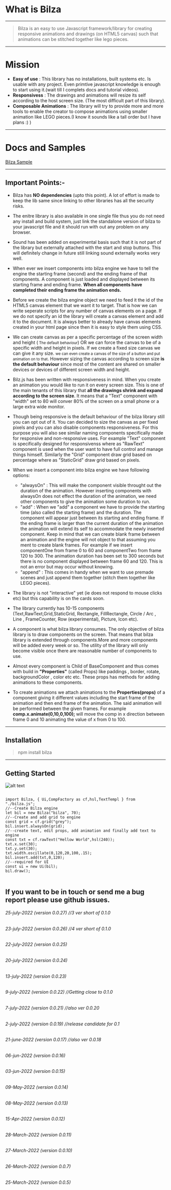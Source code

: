 
# What is Bilza

---
> Bilza is an easy to use Javascript framework/library for creating responsive animations and drawings (on HTML5 canvas) such that animations can be stitched together like lego pieces.
---
# Mission
 - <strong>Easy of use</strong> : This library has no installations, built systems etc. Is usable with any project. Even primtive javascript knowledge is enough to start using it.(wait till I complets docs and tutorial videos).
- <strong>Responsivess</strong> : The drawings and animations will resize its self according to the host screen size. (The most difficult part of this library).
- <strong>Composable Animations</strong> : The library will try to provide more and more tools to enable the creator to compose animations using smaller animation like LEGO pieces.(I know it sounds like a tall order but I have plans :) ) 
---

# Docs and Samples 
<a href="https://skillzaa.github.io/bilzaDocs/">Bilza Sample</a>

---
## Important Points:-
+ Bilza has <strong>NO dependencies</strong> (upto this point). A lot of effort is made to keep the lib same since linking to other libraries has all the security risks.
+  The enitre library is also available in one single file thus you do not need any install and build system, just link the standalone version of bilza to your javascript file and it should run with out any problem on any browser.
+   Sound has been added on experimental basis such that it is not part of the library but externally attached with the start and stop buttons. This will definitely change in future still  linking sound externally works very well.
+   When ever we insert components into bilza engine we have to tell the engine the starting frame (second) and the ending frame of that components. A component is just loaded and displayed between its starting frame and ending frame. <strong>When all components have completed their ending frame the animation ends.</strong>
+ Before we create the bilza engine object we need to feed it the id of the HTML5 canvas element that we want it to target. That is how we can write seperate scripts for any number of canvas elements on a page. If we do not specify an id the library will create a canvas element and add it to the document. It is always better to already have canvas elements created in your html page since then it is easy to style them using CSS.
+ We can create canvas as per a specific percentage of the screen width and height (<small> The default behaviour</small>) OR we can force the canvas to be of a specific width and height in pixels. If we create a fixed size canvas we can give it any size. <small>we can even create a canvas of the size of a button and put animation on to that</small>. However sizing the canvas according to screen size <strong>is the default behaviour </strong> since most of the content are shared on smaller devices or devices of different screen width and height. 

+ Bilz.js has been written with responsiveness in mind. When you create an animation you would like to run it on every screen size. This is one of the main tenants of this library that <strong>all the drawings shrink and expand according to the screen size</strong>. It means that a "Text" component with "width" set to 80 will conver 80% of the screen on a small phone or a large extra wide monitor.

+ Though being responsive is the default behaviour of the bilza library still you can opt out of it. You can decided to size the canvas as per fixed pixels and you can also disable components responsiveness. For this purpose you will also see similar naming components specifically made for responsive and non-responsive uses. For example "Text" component is specifically designed for responsivenss where as "RawText" component is used when the user want to have full control and manage things himself. Similarly the "Grid" component draw grid based on percentage where as "StaticGrid" draw grid based on pixels.
+ When we insert a component into bilza engine we have following options:
    - "alwaysOn" : This will make the component visible throught out the duration of the animation. However inserting components with alwaysOn does not effect the duration of the animation, we need other components to give the animation some duration to run. 
    - "add" : When we "add" a component we have to provide the starting time (also called the starting frame) and the duration. The component will appear just between its starting and ending frame. If the ending frame is larger than the current duration of the animation the animation will extend its self to accommodate the newly inserted component. Keep in mind that we can create blank frame between an animation and the engine will not object to that assuming you ment to create blank frames. For example if we insert componentOne from frame 0 to 60 and componentTwo from frame 120 to 300. The animation duration has been set to 300 seconds but there is no component displayed between frame 60 and 120. This is not an error but may occur without knowing.
    - "append" : This comes in handy when we want to use premade scenes and just append them together (stitch them together like LEGO pieces).

+ The library is not "interactive" yet (ie does not respond to mouse clicks etc) but this capability is on the cards soon.

+ The library currently has 10-15 components (Text,RawText,Grid,StaticGrid, Rectangle, FillRectangle, Circle / Arc , Line , FrameCounter, Row (experimental), Picture, Icon etc).

+ A component is what bilza library consumes. The only objective of bilza library is to draw components on the screen. That means that bilza library is extended through components.More and more components will be added every week or so. The utility of the library will only become visible once there are reasonable number of components to use.

+ Almost every component is Child of BaseComponent and thus comes with build in <strong>"Properties"</strong> (called Props) like paddings , border, rotate, backgroundColor , color etc etc. These props has methods for adding animations to these components.

+ To create animations we attach animations to the <strong>Properties(props)</strong> of a component giving it different values including the start frame of the animation and then end frame of the animation. The said animation will be performed between the given frames. For example <strong> comp.x.animate(0,10,0,100); </strong> will move the comp in x direction between frame 0 and 10 animating the value of x from 0 to 100.  
---
## Installation

> npm install bilza

---
## Getting Started
![alt text](./docs/hello.png "Title")
<pre>
<code>
import Bilza, { Ui,CompFactory as cf,hsl,TextTempl } from "./bilza.js";
//--Create Bilza engine
let bil = new Bilza("bilza", 70);
//--Create and add grid to engine
const grid = cf.grid("grey");
bil.insert.alwaysOn(grid);
//--create text, edit props, add animation and finally add text to engine
const txt = cf.rawText("Hellow World",hsl(240));
txt.x.set(30);
txt.y.set(30);
txt.width.oscillate(0,120,20,100,.15);
bil.insert.add(txt,0,120);
//--required for UI
const ui = new Ui(bil);
bil.draw(); 
</code>
</pre>


If you want to be in touch or send me a bug report please use github issues.
-----
###### 25-july-2022   (version 0.0.27) //3 ver short of 0.1.0 
###### 23-july-2022   (version 0.0.26) //4 ver short of 0.1.0 
###### 22-july-2022   (version 0.0.25) 
###### 20-july-2022   (version 0.0.24) 
###### 13-july-2022   (version 0.0.23) 
###### 9-july-2022   (version 0.0.22) //Getting close to 0.1.0
###### 7-july-2022   (version 0.0.21) //also ver 0.0.20
###### 2-july-2022   (version 0.0.19) //release candidate for 0.1
###### 21-june-2022   (version 0.0.17) //also ver 0.0.18
###### 06-jun-2022   (version 0.0.16)
###### 03-jun-2022   (version 0.0.15)
###### 09-May-2022   (version 0.0.14)
###### 08-May-2022   (version 0.0.13)
###### 15-Apr-2022   (version 0.0.12)
###### 28-March-2022 (version 0.0.11)
###### 27-March-2022 (version 0.0.10)
###### 26-March-2022 (version 0.0.7)
###### 25-March-2022 (version 0.0.5)



